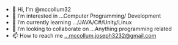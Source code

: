 - 👋 Hi, I’m @mccollum32
- 👀 I’m interested in ...Computer Programming/ Development
- 🌱 I’m currently learning .../JAVA/C#/Unity/Linux
- 💞️ I’m looking to collaborate on ...Anything programming related
- 📫 How to reach me ...mccollum.joseph3232@gmail.com

<!---
mccollum32/mccollum32 is a ✨ special ✨ repository because its `README.md` (this file) appears on your GitHub profile.
You can click the Preview link to take a look at your changes.
--->
